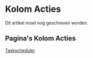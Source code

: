 # Kolom Acties

Dit artikel moet nog geschreven worden.

## Pagina's Kolom Acties

[Taskscheduler](/docs/probleemoplossing/portalen_en_moduleschermen/servicecentrum/kolom_acties/taskscheduler.md)
